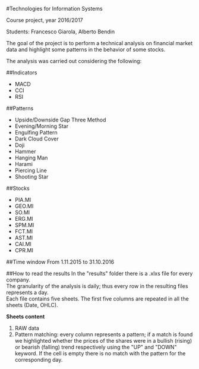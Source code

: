 #Technologies for Information Systems

Course project, year 2016/2017

Students: Francesco Giarola, Alberto Bendin

The goal of the project is to perform a technical analysis on financial market data and highlight some patterns in the behavior of some stocks.

The analysis was carried out considering the following:

##Indicators
* MACD
* CCI
* RSI

##Patterns
* Upside/Downside Gap Three Method
* Evening/Morning Star
* Engulfing Pattern
* Dark Cloud Cover
* Doji
* Hammer
* Hanging Man
* Harami
* Piercing Line
* Shooting Star

##Stocks
* PIA.MI
* GEO.MI
* SO.MI
* ERG.MI
* SPM.MI
* FCT.MI
* AST.MI
* CAI.MI
* CPR.MI

##Time window
From 1.11.2015 to 31.10.2016


##How to read the results
In the "results" folder there is a .xlxs file for every company.  
The granularity of the analysis is daily; thus every row in the resulting files represents a day.  
Each file contains five sheets. The first five columns are repeated in all the sheets (Date, OHLC).

**Sheets content**  
1. RAW data  
2. Pattern matching: every column represents a pattern; if a match is found we highlighted whether the prices of the shares were in a bullish (rising) or bearish (falling) trend respectively using the "UP" and "DOWN" keyword. If the cell is empty there is no match with the pattern for the corresponding day.  
